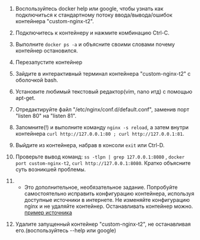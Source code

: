 1. Воспользуйтесь docker help или google, чтобы узнать как подключиться к стандартному потоку ввода/вывода/ошибок контейнера "custom-nginx-t2".
2. Подключитесь к контейнеру и нажмите комбинацию Ctrl-C.



3. Выполните ```docker ps -a``` и объясните своими словами почему контейнер остановился.


4. Перезапустите контейнер


5. Зайдите в интерактивный терминал контейнера "custom-nginx-t2" с оболочкой bash.


6. Установите любимый текстовый редактор(vim, nano итд) с помощью apt-get.


7. Отредактируйте файл "/etc/nginx/conf.d/default.conf", заменив порт "listen 80" на "listen 81".


8. Запомните(!) и выполните команду ```nginx -s reload```, а затем внутри контейнера ```curl http://127.0.0.1:80 ; curl http://127.0.0.1:81```.


9. Выйдите из контейнера, набрав в консоли  ```exit``` или Ctrl-D.


10. Проверьте вывод команд: ```ss -tlpn | grep 127.0.0.1:8080``` , ```docker port custom-nginx-t2```, ```curl http://127.0.0.1:8080```. Кратко объясните суть возникшей проблемы.


11. * Это дополнительное, необязательное задание. Попробуйте самостоятельно исправить конфигурацию контейнера, используя доступные источники в интернете. Не изменяйте конфигурацию nginx и не удаляйте контейнер. Останавливать контейнер можно. [пример источника](https://www.baeldung.com/linux/assign-port-docker-container)


12. Удалите запущенный контейнер "custom-nginx-t2", не останавливая его.(воспользуйтесь --help или google)
